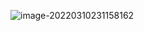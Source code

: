 ![image-20220310231158162](C:\Users\HOME\AppData\Roaming\Typora\typora-user-images\image-20220310231158162.png)